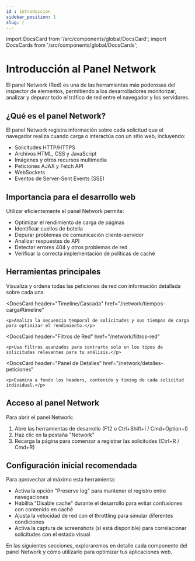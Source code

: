```yaml
---
id : introduccion
sidebar_position: 1
slug: /
---
```


import DocsCard from '/src/components/global/DocsCard';
import DocsCards from '/src/components/global/DocsCards';

# Introducción al Panel Network

El panel Network (Red) es una de las herramientas más poderosas del inspector de elementos, permitiendo a los desarrolladores monitorizar, analizar y depurar todo el tráfico de red entre el navegador y los servidores.

## ¿Qué es el panel Network?

El panel Network registra información sobre cada solicitud que el navegador realiza cuando carga o interactúa con un sitio web, incluyendo:

- Solicitudes HTTP/HTTPS
- Archivos HTML, CSS y JavaScript
- Imágenes y otros recursos multimedia
- Peticiones AJAX y Fetch API
- WebSockets
- Eventos de Server-Sent Events (SSE)

## Importancia para el desarrollo web

Utilizar eficientemente el panel Network permite:

- Optimizar el rendimiento de carga de páginas
- Identificar cuellos de botella
- Depurar problemas de comunicación cliente-servidor
- Analizar respuestas de API
- Detectar errores 404 y otros problemas de red
- Verificar la correcta implementación de políticas de caché

## Herramientas principales

<DocsCards>
  <DocsCard
    header="Tabla de Solicitudes"
    href="/network/herramientas-principales#tabla-solicitudes"
  >
    <p>Visualiza y ordena todas las peticiones de red con información detallada sobre cada una.</p>
  </DocsCard>
  
  <DocsCard
    header="Timeline/Cascada"
    href="/network/tiempos-carga#timeline"
  >
    <p>Analiza la secuencia temporal de solicitudes y sus tiempos de carga para optimizar el rendimiento.</p>
  </DocsCard>
  
  <DocsCard
    header="Filtros de Red"
    href="/network/filtros-red"
  >
    <p>Usa filtros avanzados para centrarte solo en los tipos de solicitudes relevantes para tu análisis.</p>
  </DocsCard>
  
  <DocsCard
    header="Panel de Detalles"
    href="/network/detalles-peticiones"
  >
    <p>Examina a fondo los headers, contenido y timing de cada solicitud individual.</p>
  </DocsCard>
</DocsCards>

## Acceso al panel Network

Para abrir el panel Network:

1. Abre las herramientas de desarrollo (F12 o Ctrl+Shift+I / Cmd+Option+I)
2. Haz clic en la pestaña "Network"
3. Recarga la página para comenzar a registrar las solicitudes (Ctrl+R / Cmd+R)

## Configuración inicial recomendada

Para aprovechar al máximo esta herramienta:

- Activa la opción "Preserve log" para mantener el registro entre navegaciones
- Habilita "Disable cache" durante el desarrollo para evitar confusiones con contenido en caché
- Ajusta la velocidad de red con el throttling para simular diferentes condiciones
- Activa la captura de screenshots (si está disponible) para correlacionar solicitudes con el estado visual

En las siguientes secciones, exploraremos en detalle cada componente del panel Network y cómo utilizarlo para optimizar tus aplicaciones web.
